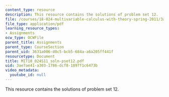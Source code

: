 ```yaml
---
content_type: resource
description: This resource contains the solutions of problem set 12.
file: /courses/18-024-multivariable-calculus-with-theory-spring-2011/3ae7ae41a3031786dcf81897f1c6473b_MIT18_024S11_soln-pset12.pdf
file_type: application/pdf
learning_resource_types:
- Assignments
ocw_type: OCWFile
parent_title: Assignments
parent_type: CourseSection
parent_uid: 3631a006-d0c5-bcb5-684a-a6a205ff441f
resourcetype: Document
title: MIT18_024S11_soln-pset12.pdf
uid: 3ae7ae41-a303-1786-dcf8-1897f1c6473b
video_metadata:
  youtube_id: null
---
```

This resource contains the solutions of problem set 12.


